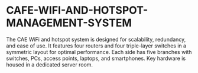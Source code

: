 # CAFE-WIFI-AND-HOTSPOT-MANAGEMENT-SYSTEM
The CAE WiFi and hotspot system is designed for scalability, redundancy, and ease of use. It features four routers and four triple-layer switches in a symmetric layout for optimal performance. Each side has five branches with switches, PCs, access points, laptops, and smartphones. Key hardware is housed in a dedicated server room.
